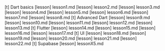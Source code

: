 [t] Dart basics
[lesson] lesson1.md
[lesson] lesson2.md
[lesson] lesson3.md
[lesson] lesson4.md
[lesson] lesson5.md
[lesson] lesson6.md
[lesson] lesson7.md
[lesson] lesson8.md
[t] Advanced Dart
[lesson] lesson9.md
[lesson] lesson10.md
[lesson] lesson11.md
[lesson] lesson12.md
[lesson] lesson13.md
[t] Flutter 
[lesson] lesson14.md
[lesson] lesson15.md
[lesson] lesson16.md
[lesson] lesson17.md
[t] UI
[lesson] lesson18.md
[lesson] lesson19.md
[lesson] lesson20.md
[lesson] lesson21.md
[lesson] lesson22.md
[t] Supabase
[lesson] lessonX5.md